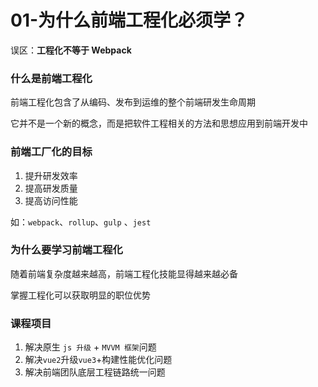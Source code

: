 # 01-为什么前端工程化必须学？

误区：**工程化不等于 Webpack**

### 什么是前端工程化

前端工程化包含了从编码、发布到运维的整个前端研发生命周期

它并不是一个新的概念，而是把软件工程相关的方法和思想应用到前端开发中

### 前端工厂化的目标

1. 提升研发效率
2. 提高研发质量
3. 提高访问性能

如：`webpack`、`rollup`、`gulp` 、`jest`

### 为什么要学习前端工程化

随着前端复杂度越来越高，前端工程化技能显得越来越必备

掌握工程化可以获取明显的职位优势

### 课程项目

1. 解决原生 `js 升级` + `MVVM 框架`问题
2. 解决`vue2`升级`vue3`+构建性能优化问题
3. 解决前端团队底层工程链路统一问题
